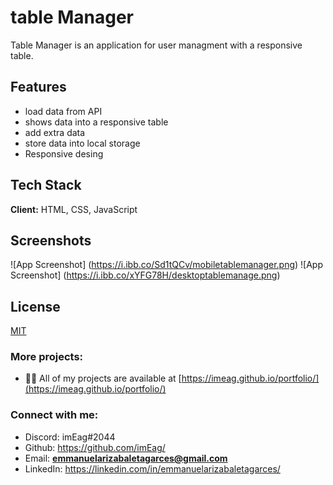 # table Manager

Table Manager is an application for user managment with a responsive table.


## Features

- load data from API
- shows data into a responsive table
- add extra data
- store data into local storage
- Responsive desing


## Tech Stack

**Client:** HTML, CSS, JavaScript

## Screenshots

![App Screenshot] (https://i.ibb.co/Sd1tQCv/mobiletablemanager.png)
![App Screenshot] (https://i.ibb.co/xYFG78H/desktoptablemanage.png)

## License

[MIT](https://choosealicense.com/licenses/mit/)


### More projects:

- 👨‍💻 All of my projects are available at [https://imeag.github.io/portfolio/](https://imeag.github.io/portfolio/)

### Connect with me:

- Discord: imEag#2044
- Github: https://github.com/imEag/
- Email: **emmanuelarizabaletagarces@gmail.com**
- LinkedIn:  https://linkedin.com/in/emmanuelarizabaletagarces/

